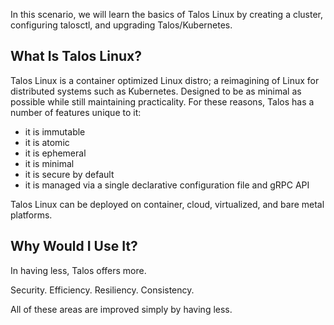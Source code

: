 In this scenario, we will learn the basics of Talos Linux by creating a cluster, configuring talosctl, and upgrading Talos/Kubernetes.

## What Is Talos Linux?

Talos Linux is a container optimized Linux distro; a reimagining of Linux for distributed systems such as Kubernetes.
Designed to be as minimal as possible while still maintaining practicality.
For these reasons, Talos has a number of features unique to it:

- it is immutable
- it is atomic
- it is ephemeral
- it is minimal
- it is secure by default
- it is managed via a single declarative configuration file and gRPC API

Talos Linux can be deployed on container, cloud, virtualized, and bare metal platforms.

## Why Would I Use It?

In having less, Talos offers more.

Security.
Efficiency.
Resiliency.
Consistency.

All of these areas are improved simply by having less.
